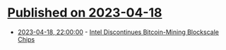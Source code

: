 # [Published on 2023-04-18](index.md)

* [2023-04-18, 22:00:00](https://slashdot.org/story/23/04/18/1652237/intel-discontinues-bitcoin-mining-blockscale-chips?utm_source=rss1.0mainlinkanon&utm_medium=feed) - [Intel Discontinues Bitcoin-Mining Blockscale Chips](https://slashdot.org/story/23/04/18/1652237/intel-discontinues-bitcoin-mining-blockscale-chips?utm_source=rss1.0mainlinkanon&utm_medium=feed)
